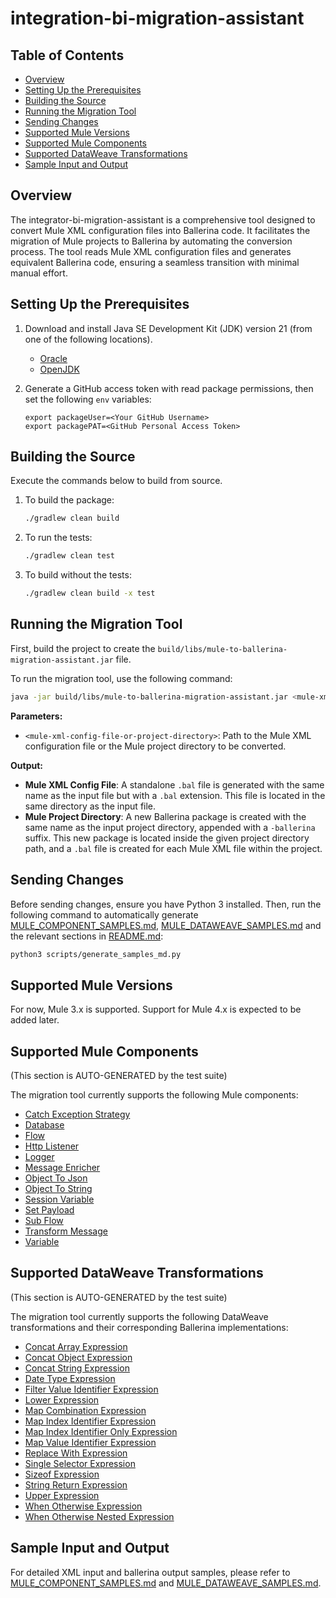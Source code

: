 # integration-bi-migration-assistant

## Table of Contents
- [Overview](#overview)
- [Setting Up the Prerequisites](#setting-up-the-prerequisites)
- [Building the Source](#building-the-source)
- [Running the Migration Tool](#running-the-migration-tool)
- [Sending Changes](#sending-changes)
- [Supported Mule Versions](#supported-mule-versions)
- [Supported Mule Components](#supported-mule-components)
- [Supported DataWeave Transformations](#supported-dataweave-transformations)
- [Sample Input and Output](#sample-input-and-output)

## Overview
The integrator-bi-migration-assistant is a comprehensive tool designed to convert Mule XML configuration files into Ballerina code. It facilitates the migration of Mule projects to Ballerina by automating the conversion process. The tool reads Mule XML configuration files and generates equivalent Ballerina code, ensuring a seamless transition with minimal manual effort.

## Setting Up the Prerequisites

1. Download and install Java SE Development Kit (JDK) version 21 (from one of the following locations).
   * [Oracle](https://www.oracle.com/java/technologies/downloads/)
   * [OpenJDK](http://openjdk.java.net/install/index.html)

2. Generate a GitHub access token with read package permissions, then set the following `env` variables:

    ```shell
   export packageUser=<Your GitHub Username>
   export packagePAT=<GitHub Personal Access Token>
   ```

## Building the Source

Execute the commands below to build from source.

1. To build the package:

   ```bash
   ./gradlew clean build
   ```

2. To run the tests:

   ```bash
   ./gradlew clean test
   ```

3. To build without the tests:

   ```bash
   ./gradlew clean build -x test
   ```

## Running the Migration Tool

First, build the project to create the `build/libs/mule-to-ballerina-migration-assistant.jar` file.

To run the migration tool, use the following command:

```sh
java -jar build/libs/mule-to-ballerina-migration-assistant.jar <mule-xml-config-file-or-project-directory>
```

**Parameters:**
- `<mule-xml-config-file-or-project-directory>`: Path to the Mule XML configuration file or the Mule project directory to be converted.

**Output:**
- **Mule XML Config File**: A standalone `.bal` file is generated with the same name as the input file but with a `.bal` extension. This file is located in the same directory as the input file.
- **Mule Project Directory**: A new Ballerina package is created with the same name as the input project directory, appended with a `-ballerina` suffix. This new package is located inside the given project directory path, and a `.bal` file is created for each Mule XML file within the project.

## Sending Changes
Before sending changes, ensure you have Python 3 installed.
Then, run the following command to automatically generate [MULE_COMPONENT_SAMPLES.md](samples/MULE_COMPONENT_SAMPLES.md), [MULE_DATAWEAVE_SAMPLES.md](samples/MULE_DATAWEAVE_SAMPLES.md) and the relevant sections in [README.md](README.md):

```sh
python3 scripts/generate_samples_md.py
```

## Supported Mule Versions
For now, Mule 3.x is supported. Support for Mule 4.x is expected to be added later.

## Supported Mule Components
(This section is AUTO-GENERATED by the test suite)

The migration tool currently supports the following Mule components:

- [Catch Exception Strategy](samples/MULE_COMPONENT_SAMPLES.md#catch-exception-strategy)
- [Database](samples/MULE_COMPONENT_SAMPLES.md#database)
- [Flow](samples/MULE_COMPONENT_SAMPLES.md#flow)
- [Http Listener](samples/MULE_COMPONENT_SAMPLES.md#http-listener)
- [Logger](samples/MULE_COMPONENT_SAMPLES.md#logger)
- [Message Enricher](samples/MULE_COMPONENT_SAMPLES.md#message-enricher)
- [Object To Json](samples/MULE_COMPONENT_SAMPLES.md#object-to-json)
- [Object To String](samples/MULE_COMPONENT_SAMPLES.md#object-to-string)
- [Session Variable](samples/MULE_COMPONENT_SAMPLES.md#session-variable)
- [Set Payload](samples/MULE_COMPONENT_SAMPLES.md#set-payload)
- [Sub Flow](samples/MULE_COMPONENT_SAMPLES.md#sub-flow)
- [Transform Message](samples/MULE_COMPONENT_SAMPLES.md#transform-message)
- [Variable](samples/MULE_COMPONENT_SAMPLES.md#variable)

## Supported DataWeave Transformations
(This section is AUTO-GENERATED by the test suite)

The migration tool currently supports the following DataWeave transformations and their corresponding Ballerina implementations:

- [Concat Array Expression](samples/MULE_DATAWEAVE_SAMPLES.md#concat-array-expression)
- [Concat Object Expression](samples/MULE_DATAWEAVE_SAMPLES.md#concat-object-expression)
- [Concat String Expression](samples/MULE_DATAWEAVE_SAMPLES.md#concat-string-expression)
- [Date Type Expression](samples/MULE_DATAWEAVE_SAMPLES.md#date-type-expression)
- [Filter Value Identifier Expression](samples/MULE_DATAWEAVE_SAMPLES.md#filter-value-identifier-expression)
- [Lower Expression](samples/MULE_DATAWEAVE_SAMPLES.md#lower-expression)
- [Map Combination Expression](samples/MULE_DATAWEAVE_SAMPLES.md#map-combination-expression)
- [Map Index Identifier Expression](samples/MULE_DATAWEAVE_SAMPLES.md#map-index-identifier-expression)
- [Map Index Identifier Only Expression](samples/MULE_DATAWEAVE_SAMPLES.md#map-index-identifier-only-expression)
- [Map Value Identifier Expression](samples/MULE_DATAWEAVE_SAMPLES.md#map-value-identifier-expression)
- [Replace With Expression](samples/MULE_DATAWEAVE_SAMPLES.md#replace-with-expression)
- [Single Selector Expression](samples/MULE_DATAWEAVE_SAMPLES.md#single-selector-expression)
- [Sizeof Expression](samples/MULE_DATAWEAVE_SAMPLES.md#sizeof-expression)
- [String Return Expression](samples/MULE_DATAWEAVE_SAMPLES.md#string-return-expression)
- [Upper Expression](samples/MULE_DATAWEAVE_SAMPLES.md#upper-expression)
- [When Otherwise Expression](samples/MULE_DATAWEAVE_SAMPLES.md#when-otherwise-expression)
- [When Otherwise Nested Expression](samples/MULE_DATAWEAVE_SAMPLES.md#when-otherwise-nested-expression)

## Sample Input and Output

For detailed XML input and ballerina output samples, please refer to [MULE_COMPONENT_SAMPLES.md](samples/MULE_COMPONENT_SAMPLES.md) and [MULE_DATAWEAVE_SAMPLES.md](samples/MULE_DATAWEAVE_SAMPLES.md).

